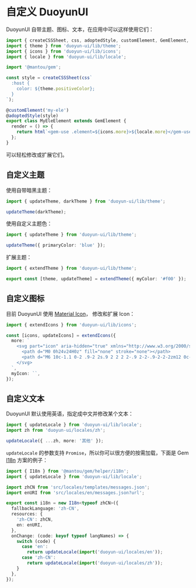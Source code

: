 # 自定义 DuoyunUI

DuoyunUI 自带主题、图标、文本，在应用中可以这样使用它们：

```ts
import { createCSSSheet, css, adoptedStyle, customElement, GemElement, html } from '@mantou/gem';
import { theme } from 'duoyun-ui/lib/theme';
import { icons } from 'duoyun-ui/lib/icons';
import { locale } from 'duoyun-ui/lib/locale';

import '@mantou/gem';

const style = createCSSSheet(css`
  :host {
    color: ${theme.positiveColor};
  }
`);

@customElement('my-ele')
@adoptedStyle(style)
export class MyEleElement extends GemElement {
  render = () => {
    return html`<gem-use .element=${icons.more}>${locale.more}</gem-use>`;
  };
}
```

可以轻松修改或扩展它们。

## 自定义主题

使用自带暗黑主题：

```ts
import { updateTheme, darkTheme } from 'duoyun-ui/lib/theme';

updateTheme(darkTheme);
```

使用自定义主题色：

```ts
import { updateTheme } from 'duoyun-ui/lib/theme';

updateTheme({ primaryColor: 'blue' });
```

扩展主题：

```ts
import { extendTheme } from 'duoyun-ui/lib/theme';

export const [theme, updateTheme] = extendTheme({ myColor: '#f00' });
```

## 自定义图标

目前 DuoyunUI 使用 [Material Icon](https://fonts.google.com/icons?selected=Material+Icons)，
修改和扩展 Icon：

```ts
import { extendIcons } from 'duoyun-ui/lib/icons';

const [icons, updateIcons] = extendIcons({
  more: `
    <svg part="icon" aria-hidden="true" xmlns="http://www.w3.org/2000/svg" height="24px" viewBox="0 0 24 24" width="24px" fill="currentColor">
      <path d="M0 0h24v24H0z" fill="none" stroke="none"></path>
      <path d="M6 10c-1.1 0-2 .9-2 2s.9 2 2 2 2-.9 2-2-.9-2-2-2zm12 0c-1.1 0-2 .9-2 2s.9 2 2 2 2-.9 2-2-.9-2-2-2zm-6 0c-1.1 0-2 .9-2 2s.9 2 2 2 2-.9 2-2-.9-2-2-2z"></path>
    </svg>
  `,
  myIcon: ``,
});
```

## 自定义文本

DuoyunUI 默认使用英语，指定成中文并修改某个文本：

```ts
import { updateLocale } from 'duoyun-ui/lib/locale';
import zh from 'duoyun-ui/locales/zh';

updateLocale({ ...zh, more: '其他' });
```

`updateLocale` 的参数支持 `Promise`，所以你可以很方便的按需加载，下面是 Gem [I18n](https://gemjs.org/en/guide/advance/i18n) 方案的例子：

```ts
import { I18n } from '@mantou/gem/helper/i18n';
import { updateLocale } from 'duoyun-ui/lib/locale';

import zhCN from 'src/locales/templates/messages.json';
import enURI from 'src/locales/en/messages.json?url';

export const i18n = new I18n<typeof zhCN>({
  fallbackLanguage: 'zh-CN',
  resources: {
    'zh-CN': zhCN,
    en: enURI,
  },
  onChange: (code: keyof typeof langNames) => {
    switch (code) {
      case 'en':
        return updateLocale(import('duoyun-ui/locales/en'));
      case 'zh-CN':
        return updateLocale(import('duoyun-ui/locales/zh'));
    }
  },
});
```
